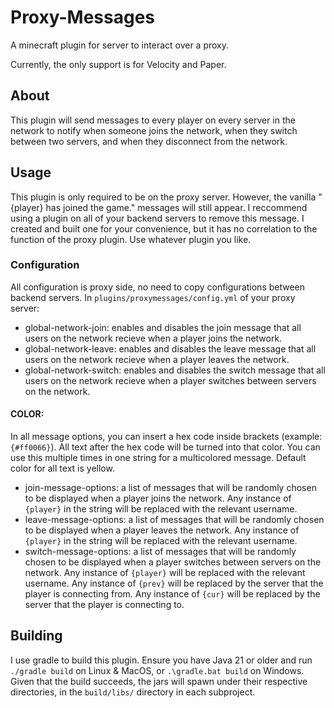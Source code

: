 # Proxy-Messages
A minecraft plugin for server to interact over a proxy.

Currently, the only support is for Velocity and Paper.

## About
This plugin will send messages to every player on every server in the network to notify when someone joins the network, when they switch between two servers, and when they disconnect from the network.

## Usage
This plugin is only required to be on the proxy server. However, the vanilla "{player} has joined the game." messages will still appear. I reccommend using a plugin on all of your backend servers to remove this message. I created and built one for your convenience, but it has no correlation to the function of the proxy plugin. Use whatever plugin you like.

### Configuration
All configuration is proxy side, no need to copy configurations between backend servers.
In `plugins/proxymessages/config.yml` of your proxy server:
* global-network-join: enables and disables the join message that all users on the network recieve when a player joins the network.
* global-network-leave: enables and disables the leave message that all users on the network recieve when a player leaves the network.
* global-network-switch: enables and disables the switch message that all users on the network recieve when a player switches between servers on the network.

#### COLOR:
In all message options, you can insert a hex code inside brackets (example: `{#ff0066}`). All text after the hex code will be turned into that color. You can use this multiple times in one string for a multicolored message. Default color for all text is yellow.

* join-message-options: a list of messages that will be randomly chosen to be displayed when a player joins the network. Any instance of `{player}` in the string will be replaced with the relevant username.
* leave-message-options: a list of messages that will be randomly chosen to be displayed when a player leaves the network. Any instance of `{player}` in the string will be replaced with the relevant username.
* switch-message-options: a list of messages that will be randomly chosen to be displayed when a player switches between servers on the network. Any instance of `{player}` will be replaced with the relevant username. Any instance of `{prev}` will be replaced by the server that the player is connecting from. Any instance of `{cur}` will be replaced by the server that the player is connecting to.

## Building
I use gradle to build this plugin. Ensure you have Java 21 or older and run `./gradle build` on Linux & MacOS, or `.\gradle.bat build` on Windows. Given that the build succeeds, the jars will spawn under their respective directories, in the `build/libs/` directory in each subproject.
